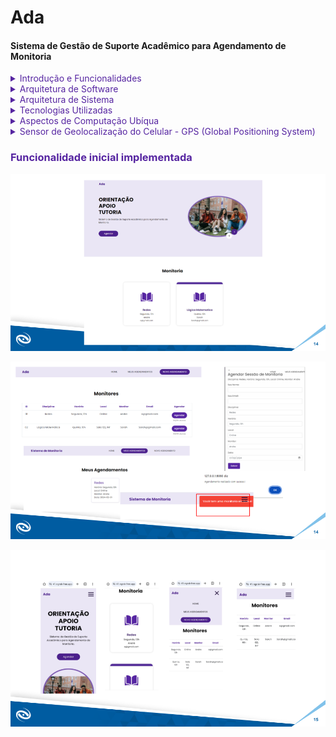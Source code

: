 # Ada
#### Sistema de Gestão de Suporte Acadêmico para Agendamento de Monitoria

<details>
  <summary style="color:#5625a1">Introdução e Funcionalidades</summary>
  
  O Sistema de Gestão de Suporte Acadêmico para Agendamento de Monitoria, denominado Ada, é uma plataforma desenvolvida para facilitar o agendamento e gerenciamento de sessões de tutoria entre monitores e alunos. Principais características incluem:

- ✅ **Agendamento de Sessões de Tutoria:** Facilita o agendamento de sessões de tutoria com monitores disponíveis em diversas disciplinas.
- 📅 **Visualização de Agendamentos:** Oferece uma visualização detalhada dos agendamentos existentes, incluindo disciplina, horário, local e data das sessões de tutoria.
- 📲 **Simulação de Presença Automática:** Permite verificar a presença dos alunos em sala de aula de forma remota, mantendo um ambiente acadêmico engajado e colaborativo.
</details>

<details>
  <summary style="color:#5625a1">Arquitetura de Software</summary>
  
  O Ada possui uma arquitetura de software que garante segurança, manutenabilidade, usabilidade e portabilidade:

- **Segurança:** Implementa medidas robustas de segurança, incluindo restrição de acesso a recursos sensíveis, criptografia de dados e validação de entrada para prevenir vulnerabilidades de segurança, mesmo sem a presença de um sistema de login convencional. Outras medidas foram tomadas para garantir a segurança dos dados e do sistema, proporcionando uma experiência segura para os usuários.
- **Manutenabilidade:** Possui uma arquitetura modular e código bem estruturado para facilitar a manutenção e evolução contínua do software.
- **Usabilidade:** Oferece uma interface intuitiva e fluxos de usuário otimizados para uma experiência amigável.
- **Portabilidade:** Projetado para ser facilmente implantado em diferentes ambientes, garantindo sua adaptabilidade a diversas plataformas.
</details>

<details>
  <summary style="color:#5625a1">Arquitetura de Sistema</summary>
  
  O sistema é composto por várias camadas:

- **Camada de Apresentação:** Esta camada é responsável pela interface com o usuário, incluindo as páginas HTML, arquivos de estilo CSS e scripts JavaScript que compõem o frontend do Ada. Ela é responsável por exibir as informações relevantes ao usuário e capturar sua interação com o sistema.
- **Camada de Lógica de Apresentação:** Responsável por processar a entrada do usuário, controlar o fluxo de informações na interface e coordenar as interações entre o frontend e o backend do sistema. Aqui, os arquivos JavaScript são utilizados para implementar a lógica de apresentação, como a validação de formulários, manipulação de eventos e atualização dinâmica da interface de usuário.
- **Camada de Modelo:** Esta camada representa os dados do sistema e as regras de negócio subjacentes. Utilizando o banco de dados MySQL e a biblioteca Sequelize no backend, esta camada define os modelos de dados, realiza operações de CRUD (Create, Read, Update, Delete) e estabelece relações entre os diferentes tipos de dados no sistema. Aqui são definidas as estruturas de dados que são manipuladas e apresentadas ao usuário.
- **Integrações Externas:** Gerencia a comunicação e integração com outros sistemas ou serviços externos que são utilizados pelo Ada. Isso pode incluir a utilização da biblioteca Axios para realizar requisições HTTP a APIs externas, serviços de autenticação, ou sistemas de envio de emails como o Nodemailer. Essas integrações permitem que o sistema se comunique de forma eficiente e segura com outros sistemas externos, ampliando suas funcionalidades e capacidades.
</details>

<details>
  <summary style="color:#5625a1">Tecnologias Utilizadas</summary>
  
  | Tecnologia         | Descrição                                     |
  |--------------------|-----------------------------------------------|
  | Frontend           | HTML, CSS, JavaScript                         |
  | Backend            | Node.js, Express.js, MySQL, Sequelize, Axios, Body-parser, Dotenv |
  | Outras Tecnologias | Bootstrap, React Router DOM, Nodemailer, Sequelize-cli, Owl Carousel |
</details>


<details>
  <summary style="color:#5625a1">Aspectos de Computação Ubíqua</summary>
  
  O Ada incorpora aspectos de computação ubíqua, incluindo:

- **Dispositivos Móveis:** Acessível por meio de smartphones e tablets, proporcionando flexibilidade e conveniência aos usuários.
- **Gêmeos Digitais:** Aplica um modelo de gêmeo digital para uma representação precisa e em tempo real dos dados do sistema. Isso significa que cada interação do usuário, agendamento de sessão de tutoria e atualização de informações são refletidos instantaneamente no modelo digital do sistema, proporcionando uma visão atualizada e precisa do estado do sistema a qualquer momento.
- **Offloading:** Utiliza o conceito de offloading para melhorar a eficiência e desempenho do sistema, especialmente em dispositivos móveis. Isso significa que determinadas tarefas de processamento pesado, como a geração de relatórios ou o processamento de grandes conjuntos de dados, são transferidas para servidores remotos mais poderosos, aliviando a carga de trabalho nos dispositivos móveis dos usuários. Isso resulta em uma experiência mais ágil e responsiva para os usuários, mesmo em dispositivos com recursos limitados.
- **Continuidade:** O Ada garante uma experiência de usuário consistente entre diferentes dispositivos e plataformas. Isso significa que os usuários podem começar uma tarefa em um dispositivo, como agendar uma sessão de tutoria em um smartphone, e continuar exatamente de onde pararam em outro dispositivo, como um laptop, sem interrupções. Isso é possível graças à sincronização contínua de dados e estado do sistema entre diferentes dispositivos, proporcionando uma experiência fluida e sem atritos para os usuários, independentemente do dispositivo que estão usando.
</details>

<details>
  <summary style="color:#5625a1">Sensor de Geolocalização do Celular - GPS (Global Positioning System)</summary>
  
  ### Funcionamento
  O sistema utiliza o sensor de geolocalização do celular (GPS) para a simulação de presença automática do aluno na sala de aula. O funcionamento é baseado na comparação das coordenadas geográficas simuladas com as coordenadas da sala de aula definidas no servidor. Se a distância entre as coordenadas simuladas e as coordenadas da sala de aula for menor que um limite específico, o aluno é considerado presente; caso contrário, é considerado ausente.
</details>

### <span style="color:#5625a1">Funcionalidade inicial implementada</span>
![Alt text](<Home.png>)

![Alt text](<agendamento.png>)

![Alt text](<mobile.png>)
